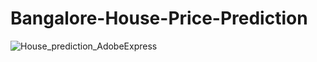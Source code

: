 ﻿# Bangalore-House-Price-Prediction

![House_prediction_AdobeExpress](https://user-images.githubusercontent.com/42037409/178019194-b50eb285-7841-4323-bcb4-18c767bac608.gif)
